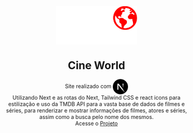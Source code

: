 <div align='center'>
  <a align='center' href="https://cine-world-jpcribeiro.vercel.app" target="blank"><img align="center" src="public/cine-logo.svg" height="100" /></a>
</div>

<h1 align='center'>
  Cine World
</h1>

<div align="center">
  Site realizado com <img align="center" width="40" src="https://raw.githubusercontent.com/devicons/devicon/master/icons/nextjs/nextjs-original.svg">
</div>

<div align="center">
  Utilizando Next e as rotas do Next, Tailwind CSS e react icons para estilização e uso da TMDB API para a vasta base de dados de filmes e séries, para renderizar e mostrar informações de filmes, atores e séries, assim como a busca pelo nome dos mesmos.
</div>

<div align="center">
  Acesse o <a align='center' href="https://jpcribeiro.github.io/Amazon-Clone/" target="_blank">Projeto</a>
</div>
